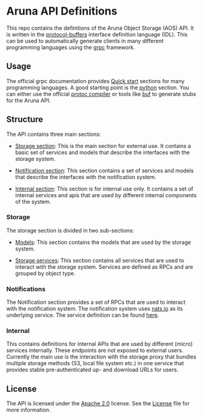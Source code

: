 # Aruna API Definitions

This repo contains the definitions of the Aruna Object Storage (AOS) API. It is written in the [protocol-buffers](https://developers.google.com/protocol-buffers) interface definition language (IDL). This can be used to automatically generate clients in many different programming languages using the [grpc](https://grpc.io/docs/what-is-grpc/introduction/) framework. 

## Usage

The official grpc documentation provides [Quick start](https://grpc.io/docs/languages/) sections for many programming languages. A good starting point is the [python](https://grpc.io/docs/languages/python/quickstart/#generate-grpc-code) section. You can either use the official [protoc compiler](https://grpc.io/docs/protoc-installation/) or tools like [buf](https://buf.build/) to generate stubs for the Aruna API.


## Structure

The API contains three main sections:

- [Storage section](#storage): This is the main section for external use. It contains a basic set of services and models that describe the interfaces with the storage system.

- [Notification section](#notifications): This section contains a set of services and models that describe the interfaces with the notification system.

- [Internal section](#internal): This section is for internal use only. It contains a set of internal services and apis that are used by different internal components of the system.


### Storage

The storage section is divided in two sub-sections:

- [Models](aruna/api/storage/models/v1): This section contains the models that are used by the storage system. 

- [Storage services](aruna/api/storage/services/v1/): This section contains all services that are used to interact with the storage system. Services are defined as RPCs and are grouped by object type.

### Notifications

The Notification section provides a set of RPCs that are used to interact with the notification system. The notification system uses [nats.io](https://nats.io/) as its underlying service. The service definition can be found [here](notifications/services/v1/notification_service.proto).


### Internal

This contains definitions for internal APIs that are used by different (micro) services internally. These endpoints are not exposed to external users. Currently the main use is the interaction with the storage proxy that bundles multiple storage methods (S3, local file system etc.) in one service that provides stable pre-authenticated up- and download URLs for users.



## License

The API is licensed under the [Apache 2.0](https://www.apache.org/licenses/LICENSE-2.0) license. See the [License](LICENSE.md) file for more information.

